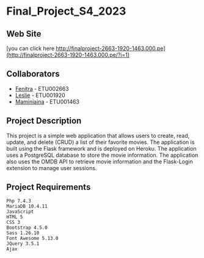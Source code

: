 # Final_Project_S4_2023

## Web Site
[you can click here http://finalproject-2663-1920-1463.000.pe](http://finalproject-2663-1920-1463.000.pe/?i=1)

## Collaborators
- [Fenitra]() - ETU002663
- [Leslie]() - ETU001920
- [Maminiaina]() - ETU001463

## Project Description
This project is a simple web application that allows users to create, read, update, and delete (CRUD) a list of their favorite movies. The application is built using the Flask framework and is deployed on Heroku. The application uses a PostgreSQL database to store the movie information. The application also uses the OMDB API to retrieve movie information and the Flask-Login extension to manage user sessions.

## Project Requirements
```angular2html
Php 7.4.3
MariaDB 10.4.11
JavaScript
HTML 5
CSS 3
Bootstrap 4.5.0
Sass 1.26.10
Font Awesome 5.13.0
JQuery 3.5.1
Ajax
```

